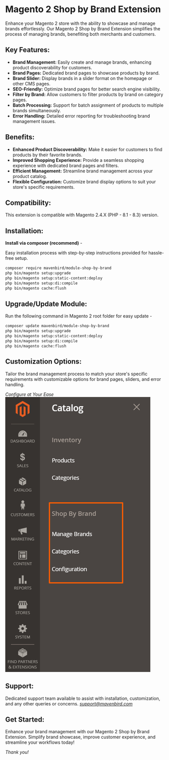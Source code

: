 # Magento 2 Shop by Brand Extension

Enhance your Magento 2 store with the ability to showcase and manage brands effortlessly. Our Magento 2 Shop by Brand Extension simplifies the process of managing brands, benefiting both merchants and customers.

## Key Features:

- **Brand Management:**
Easily create and manage brands, enhancing product discoverability for customers.
- **Brand Pages:**
Dedicated brand pages to showcase products by brand.
- **Brand Slider:**
Display brands in a slider format on the homepage or other CMS pages.
- **SEO-Friendly:**
Optimize brand pages for better search engine visibility.
- **Filter by Brand:**
Allow customers to filter products by brand on category pages.
- **Batch Processing:**
Support for batch assignment of products to multiple brands simultaneously.
- **Error Handling:**
Detailed error reporting for troubleshooting brand management issues.

## Benefits:

- **Enhanced Product Discoverability:**
Make it easier for customers to find products by their favorite brands.
- **Improved Shopping Experience:**
Provide a seamless shopping experience with dedicated brand pages and filters.
- **Efficient Management:**
Streamline brand management across your product catalog.
- **Flexible Configuration:**
Customize brand display options to suit your store's specific requirements.

## Compatibility:
This extension is compatible with Magento 2.4.X (PHP - 8.1 - 8.3) version.

## Installation:
**Install via composer (recommend)** - 

Easy installation process with step-by-step instructions provided for hassle-free setup.
~~~~~~~~~~~~~~~~~~~~~
composer require mavenbird/module-shop-by-brand
php bin/magento setup:upgrade
php bin/magento setup:static-content:deploy
php bin/magento setup:di:compile
php bin/magento cache:flush
~~~~~~~~~~~~~~~~~~~~~

## Upgrade/Update Module:
Run the following command in Magento 2 root folder for easy update -
~~~~~~~~~~~~~~~~~~~~~
composer update mavenbird/module-shop-by-brand
php bin/magento setup:upgrade
php bin/magento setup:static-content:deploy
php bin/magento setup:di:compile
php bin/magento cache:flush
~~~~~~~~~~~~~~~~~~~~~

## Customization Options:

Tailor the brand management process to match your store's specific requirements with customizable options for brand pages, sliders, and error handling.

*Configure at Your Ease*
![img1](./doc/images/1.png)

## Support:
Dedicated support team available to assist with installation, customization, and any other queries or concerns.
*[support@mavenbird.com](mailto:support@mavenbird.com)*


## Get Started:
Enhance your brand management with our Magento 2 Shop by Brand Extension. Simplify brand showcase, improve customer experience, and streamline your workflows today!

*Thank you!*